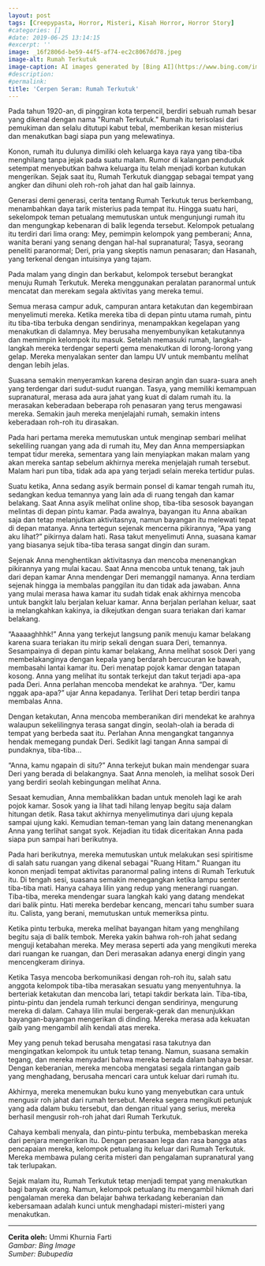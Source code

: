 ```yaml
---
layout: post
tags: [Creepypasta, Horror, Misteri, Kisah Horror, Horror Story]
#categories: []
#date: 2019-06-25 13:14:15
#excerpt: ''
image: _16f2806d-be59-44f5-af74-ec2c8067dd78.jpeg
image-alt: Rumah Terkutuk
image-caption: AI images generated by [Bing AI](https://www.bing.com/images/create/rumah-terkutuk2c-atmosfer-horor-mencekam2c-malam-har/1-669295c4f9674c9587db9c62b0ad1ca2?id=slroS2X%2bNfR0nM29UNCMng%3d%3d&view=detailv2&idpp=genimg&thId=OIG1.V_cAAmdcvp5CEz8q49D3&FORM=GCRIDP&mode=overlay)
#description:
#permalink:
title: 'Cerpen Seram: Rumah Terkutuk'
---
```





Pada tahun 1920-an, di pinggiran kota terpencil, berdiri sebuah rumah besar yang dikenal dengan nama "Rumah Terkutuk." Rumah itu terisolasi dari pemukiman dan selalu ditutupi kabut tebal, memberikan kesan misterius dan menakutkan bagi siapa pun yang melewatinya.

Konon, rumah itu dulunya dimiliki oleh keluarga kaya raya yang tiba-tiba menghilang tanpa jejak pada suatu malam. Rumor di kalangan penduduk setempat menyebutkan bahwa keluarga itu telah menjadi korban kutukan mengerikan. Sejak saat itu, Rumah Terkutuk dianggap sebagai tempat yang angker dan dihuni oleh roh-roh jahat dan hal gaib lainnya.

Generasi demi generasi, cerita tentang Rumah Terkutuk terus berkembang, menambahkan daya tarik misterius pada tempat itu. Hingga suatu hari, sekelompok teman petualang memutuskan untuk mengunjungi rumah itu dan mengungkap kebenaran di balik legenda tersebut. Kelompok petualang itu terdiri dari lima orang: Mey, pemimpin kelompok yang pemberani; Anna, wanita berani yang senang dengan hal-hal supranatural; Tasya, seorang peneliti paranormal; Deri, pria yang skeptis namun penasaran; dan Hasanah, yang terkenal dengan intuisinya yang tajam.

Pada malam yang dingin dan berkabut, kelompok tersebut berangkat menuju Rumah Terkutuk. Mereka menggunakan peralatan paranormal untuk mencatat dan merekam segala aktivitas yang mereka temui.

Semua merasa campur aduk, campuran antara ketakutan dan kegembiraan menyelimuti mereka. Ketika mereka tiba di depan pintu utama rumah, pintu itu tiba-tiba terbuka dengan sendirinya, menampakkan kegelapan yang menakutkan di dalamnya. Mey berusaha menyembunyikan ketakutannya dan memimpin kelompok itu masuk. Setelah memasuki rumah, langkah-langkah mereka terdengar seperti gema menakutkan di lorong-lorong yang gelap. Mereka menyalakan senter dan lampu UV untuk membantu melihat dengan lebih jelas.

Suasana semakin menyeramkan karena desiran angin dan suara-suara aneh yang terdengar dari sudut-sudut ruangan. Tasya, yang memiliki kemampuan supranatural, merasa ada aura jahat yang kuat di dalam rumah itu. Ia merasakan keberadaan beberapa roh penasaran yang terus mengawasi mereka. Semakin jauh mereka menjelajahi rumah, semakin intens keberadaan roh-roh itu dirasakan.

Pada hari pertama mereka memutuskan untuk menginap sembari melihat sekeliling ruangan yang ada di rumah itu, Mey dan Anna mempersiapkan tempat tidur mereka, sementara yang lain menyiapkan makan malam yang akan mereka santap sebelum akhirnya mereka menjelajah rumah tersebut. Malam hari pun tiba, tidak ada apa yang terjadi selain mereka tertidur pulas.

Suatu ketika, Anna sedang asyik bermain ponsel di kamar tengah rumah itu, sedangkan kedua temannya yang lain ada di ruang tengah dan kamar belakang. Saat Anna asyik melihat online shop, tiba-tiba sesosok bayangan melintas di depan pintu kamar. Pada awalnya, bayangan itu Anna abaikan saja dan tetap melanjutkan aktivitasnya, namun bayangan itu melewati tepat di depan matanya. Anna tertegun sejenak mencerna pikirannya, “Apa yang aku lihat?” pikirnya dalam hati. Rasa takut menyelimuti Anna, suasana kamar yang biasanya sejuk tiba-tiba terasa sangat dingin dan suram.

Sejenak Anna menghentikan aktivitasnya dan mencoba menenangkan pikirannya yang mulai kacau. Saat Anna mencoba untuk tenang, tak jauh dari depan kamar Anna mendengar Deri memanggil namanya. Anna terdiam sejenak hingga ia membalas panggilan itu dan tidak ada jawaban. Anna yang mulai merasa hawa kamar itu sudah tidak enak akhirnya mencoba untuk bangkit lalu berjalan keluar kamar. Anna berjalan perlahan keluar, saat ia melangkahkan kakinya, ia dikejutkan dengan suara teriakan dari kamar belakang.

“Aaaaaghhhk!” Anna yang terkejut langsung panik menuju kamar belakang karena suara teriakan itu mirip sekali dengan suara Deri, temannya. Sesampainya di depan pintu kamar belakang, Anna melihat sosok Deri yang membelakanginya dengan kepala yang berdarah bercucuran ke bawah, membasahi lantai kamar itu. Deri menatap pojok kamar dengan tatapan kosong. Anna yang melihat itu sontak terkejut dan takut terjadi apa-apa pada Deri. Anna perlahan mencoba mendekat ke arahnya. “Der, kamu nggak apa-apa?” ujar Anna kepadanya. Terlihat Deri tetap berdiri tanpa membalas Anna.

Dengan ketakutan, Anna mencoba memberanikan diri mendekat ke arahnya walaupun sekelilingnya terasa sangat dingin, seolah-olah ia berada di tempat yang berbeda saat itu. Perlahan Anna mengangkat tangannya hendak memegang pundak Deri. Sedikit lagi tangan Anna sampai di pundaknya, tiba-tiba...

“Anna, kamu ngapain di situ?” Anna terkejut bukan main mendengar suara Deri yang berada di belakangnya. Saat Anna menoleh, ia melihat sosok Deri yang berdiri seolah kebingungan melihat Anna.

Sesaat kemudian, Anna membalikkan badan untuk menoleh lagi ke arah pojok kamar. Sosok yang ia lihat tadi hilang lenyap begitu saja dalam hitungan detik. Rasa takut akhirnya menyelimutinya dari ujung kepala sampai ujung kaki. Kemudian teman-teman yang lain datang menenangkan Anna yang terlihat sangat syok. Kejadian itu tidak diceritakan Anna pada siapa pun sampai hari berikutnya.

Pada hari berikutnya, mereka memutuskan untuk melakukan sesi spiritisme di salah satu ruangan yang dikenal sebagai "Ruang Hitam." Ruangan itu konon menjadi tempat aktivitas paranormal paling intens di Rumah Terkutuk itu. Di tengah sesi, suasana semakin menegangkan ketika lampu senter tiba-tiba mati. Hanya cahaya lilin yang redup yang menerangi ruangan. Tiba-tiba, mereka mendengar suara langkah kaki yang datang mendekat dari balik pintu. Hati mereka berdebar kencang, mencari tahu sumber suara itu. Calista, yang berani, memutuskan untuk memeriksa pintu.

Ketika pintu terbuka, mereka melihat bayangan hitam yang menghilang begitu saja di balik tembok. Mereka yakin bahwa roh-roh jahat sedang menguji ketabahan mereka. Mey merasa seperti ada yang mengikuti mereka dari ruangan ke ruangan, dan Deri merasakan adanya energi dingin yang mencengkeram dirinya.

Ketika Tasya mencoba berkomunikasi dengan roh-roh itu, salah satu anggota kelompok tiba-tiba merasakan sesuatu yang menyentuhnya. Ia berteriak ketakutan dan mencoba lari, tetapi takdir berkata lain. Tiba-tiba, pintu-pintu dan jendela rumah terkunci dengan sendirinya, mengurung mereka di dalam. Cahaya lilin mulai bergerak-gerak dan menunjukkan bayangan-bayangan mengerikan di dinding. Mereka merasa ada kekuatan gaib yang mengambil alih kendali atas mereka.

Mey yang penuh tekad berusaha mengatasi rasa takutnya dan mengingatkan kelompok itu untuk tetap tenang. Namun, suasana semakin tegang, dan mereka menyadari bahwa mereka berada dalam bahaya besar. Dengan keberanian, mereka mencoba mengatasi segala rintangan gaib yang menghadang, berusaha mencari cara untuk keluar dari rumah itu.

Akhirnya, mereka menemukan buku kuno yang menyebutkan cara untuk mengusir roh jahat dari rumah tersebut. Mereka segera mengikuti petunjuk yang ada dalam buku tersebut, dan dengan ritual yang serius, mereka berhasil mengusir roh-roh jahat dari Rumah Terkutuk.

Cahaya kembali menyala, dan pintu-pintu terbuka, membebaskan mereka dari penjara mengerikan itu. Dengan perasaan lega dan rasa bangga atas pencapaian mereka, kelompok petualang itu keluar dari Rumah Terkutuk. Mereka membawa pulang cerita misteri dan pengalaman supranatural yang tak terlupakan.

Sejak malam itu, Rumah Terkutuk tetap menjadi tempat yang menakutkan bagi banyak orang. Namun, kelompok petualang itu mengambil hikmah dari pengalaman mereka dan belajar bahwa terkadang keberanian dan kebersamaan adalah kunci untuk menghadapi misteri-misteri yang menakutkan.

----

**Cerita oleh:** Ummi Khurnia Farti  
_Gambar: Bing Image_  
_Sumber: Bubupedia_